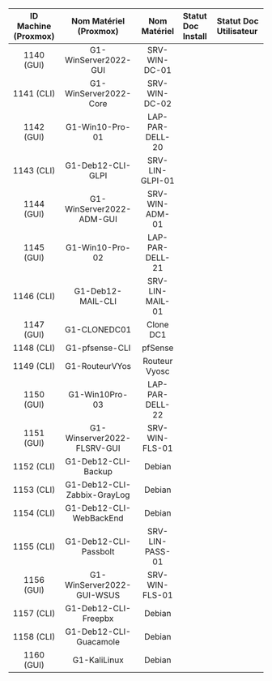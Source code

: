 | ID Machine (Proxmox) | Nom Matériel (Proxmox) | Nom Matériel | Statut Doc Install | Statut Doc Utilisateur |
|:-:|:-:|:-:|:-|:-|
| 1140 (GUI) | G1-WinServer2022-GUI | SRV-WIN-DC-01 | |
| 1141 (CLI) | G1-WinServer2022-Core | SRV-WIN-DC-02 | |
| 1142 (GUI) | G1-Win10-Pro-01 | LAP-PAR-DELL-20 | |
| 1143 (CLI) | G1-Deb12-CLI-GLPI | SRV-LIN-GLPI-01 | |
| 1144 (GUI) | G1-WinServer2022-ADM-GUI | SRV-WIN-ADM-01 | |
| 1145 (GUI) | G1-Win10-Pro-02 | LAP-PAR-DELL-21 | |
| 1146 (CLI) | G1-Deb12-MAIL-CLI | SRV-LIN-MAIL-01 | |
| 1147 (GUI) | G1-CLONEDC01 | Clone DC1 | |
| 1148 (CLI) | G1-pfsense-CLI | pfSense | |
| 1149 (CLI) | G1-RouteurVYos | Routeur Vyosc | |
| 1150 (GUI) | G1-Win10Pro-03 | LAP-PAR-DELL-22 | |
| 1151 (GUI) | G1-Winserver2022-FLSRV-GUI | SRV-WIN-FLS-01 | |
| 1152 (CLI) | G1-Deb12-CLI-Backup | Debian | |
| 1153 (CLI) | G1-Deb12-CLI-Zabbix-GrayLog | Debian | |
| 1154 (CLI) | G1-Deb12-CLI-WebBackEnd | Debian | |
| 1155 (CLI) | G1-Deb12-CLI-Passbolt | SRV-LIN-PASS-01 | |
| 1156 (GUI) | G1-WinServer2022-GUI-WSUS | SRV-WIN-FLS-01 | |
| 1157 (CLI) | G1-Deb12-CLI-Freepbx | Debian | |
| 1158 (CLI) | G1-Deb12-CLI-Guacamole | Debian | |
| 1160 (GUI) | G1-KaliLinux | Debian | | 

